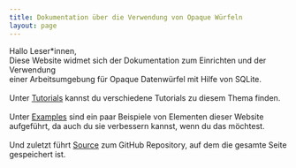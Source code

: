 ```yaml
---
title: Dokumentation über die Verwendung von Opaque Würfeln
layout: page
---
```

Hallo Leser\*innen,\
Diese Website widmet sich der Dokumentation zum Einrichten und der Verwendung\
einer Arbeitsumgebung für Opaque Datenwürfel mit Hilfe von SQLite.\
\
Unter [Tutorials](https://ecksteind.github.io/docs/) kannst du verschiedene Tutorials zu diesem Thema finden.\
\
Unter [Examples](https://ecksteind.github.io/examples/) sind ein paar Beispiele von Elementen dieser Website aufgeführt, 
da auch du sie verbessern kannst, wenn du das möchtest.\
\
Und zuletzt führt [Source](https://github.com/EcksteinD/EcksteinD.github.io/tree/gh-pages) zum GitHub Repository, auf 
dem die gesamte Seite gespeichert ist.
